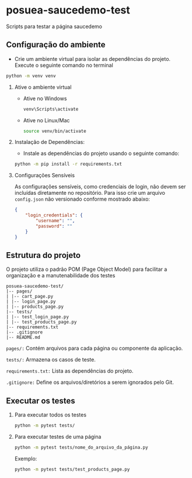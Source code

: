 # posuea-saucedemo-test
Scripts para testar a página saucedemo

## Configuração do ambiente

* Crie um ambiente virtual para isolar as dependências do projeto. Execute o seguinte comando no terminal

```bash
python -m venv venv
```

1. Ative o ambiente virtual
  
    * Ative no Windows

        ```bash
        venv\Scripts\activate
        ```

    * Ative no Linux/Mac
        ```bash
        source venv/bin/activate
        ```

2. Instalação de Dependências:

    * Instale as dependências do projeto usando o seguinte comando:

    ```bash
    python -m pip install -r requirements.txt
    ```

3. Configurações Sensíveis

    As configurações sensíveis, como credenciais de login, não devem ser incluídas diretamente no repositório. Para isso crie um arquivo `config.json` não versionado conforme mostrado abaixo: 


    ```json
    {
        "login_credentials": {
            "username": "",
            "password": ""
        }
    }
    ```

## Estrutura do projeto

O projeto utiliza o padrão POM (Page Object Model) para facilitar a organização e a manutenabilidade dos testes

```plaintext
posuea-saucedemo-test/
|-- pages/
| |-- cart_page.py
| |-- login_page.py
| |-- products_page.py
|-- tests/
| |-- test_login_page.py
| |-- test_products_page.py
|-- requirements.txt
|-- .gitignore
|-- README.md
```

`pages/:` Contém arquivos para cada página ou componente da aplicação.

`tests/:` Armazena os casos de teste.

`requirements.txt:` Lista as dependências do projeto.

`.gitignore:` Define os arquivos/diretórios a serem ignorados pelo Git.

## Executar os testes

1. Para executar todos os testes

    ```bash
    python -m pytest tests/
    ```

2. Para executar testes de uma página

    ```bash
    python -m pytest tests/nome_do_arquivo_da_página.py
    ```

    Exemplo:

    ```bash
    python -m pytest tests/test_products_page.py
    ```